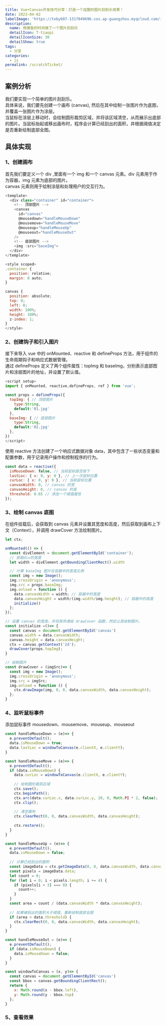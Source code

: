 ```yaml
---
title: Vue+Canvas开发技巧分享：打造一个炫酷的图片刮刮乐效果！
date: 2023-04-02
labelImage: 'https://toby607-1317049696.cos.ap-guangzhou.myqcloud.com/images/blogs/scratchTicket.jpg/compress50'
description: 
  name: 用摸鱼的时间做了一个图片刮刮乐
  detailIcon: T-tiaopi
  detailIconSize: 30
  detailShow: true
tags:
  - 分享
categories:
  - js
permalink: /scratchTicket/
---
```



## 案例分析

我们要实现一个简单的图片刮刮乐。<br/>
具体来说，我们要先创建一个画布 (canvas), 然后在其中绘制一张图片作为底图，并覆盖一张图片作为涂层。<br/>
当鼠标在涂层上移动时，会绘制圆形裁剪区域，并将该区域清空，从而展示出底部的图片。当鼠标抬起或移出画布时，程序会计算已经刮出的面积，并根据阈值决定是否重新绘制底部全图。

## 具体实现

### 1、创建画布
首先我们要定义一个 div ,里面有一个 img 和一个 canvas 元素。div 元素用于作为容器，img 元素为底部的图片。<br/>
canvas 元素则用于绘制涂层和处理用户的交互行为。
```js
<template>
  <div class="container" id="container">
    <!-- 顶部图片 -->
    <canvas 
      id="canvas" 
      @mousedown="handleMouseDown" 
      @mousemove="handleMouseMove" 
      @mouseup="handleMouseUp" 
      @mouseout="handleMouseOut"
    />
    <!-- 底部图片 -->
    <img :src="baseImg">
  </div>
</template>

<style scoped>
.container {
  position: relative;
  margin: 0 auto;
}

canvas {
  position: absolute;
  top: 0;
  left: 0;
  width: 100%;
  height: 100%;
  z-index: 1;
}
</style>

```

### 2、创建钩子和引入图片

接下来导入 vue 中的 onMounted、reactive 和 defineProps 方法，用于组件的生命周期钩子和响应式数据管理。<br/>
通过 defineProps 定义了两个组件属性：topImg 和 baseImg，分别表示底部图片和涂层图片的地址，并设置了默认值。

```js
<script setup>
import { onMounted, reactive,defineProps, ref } from 'vue';

const props = defineProps({
  topImg: { // 顶部图片
    type:String,
    default:'01.jpg'
  },
  baseImg: { // 底部图片
    type:String,
    default:'02.jpg'
  },
})
</script>

```

使用 reactive 方法创建了一个响应式数据对象 data，其中包含了一些状态变量和配置参数，用于记录用户操作和控制程序的行为。
```js
const data = reactive({
  isMouseDown: false, // 当前鼠标是否按下
  lastLoc: { x: 0, y: 0 }, // 上一次鼠标位置
  curLoc: { x: 0, y: 0 }, // 当前鼠标位置
  canvasWidth: 0, // canvas 的宽
  canvasHeight: 0, // canvas 的高
  threshold: 0.65 // 添加一个阈值属性
});
```

### 3、绘制 canvas 底图
在组件挂载后，会获取到 canvas 元素并设置其宽度和高度，然后获取到画布上下文（Context），并调用 drawCover 方法绘制图片。
```js
let ctx;

onMounted(() => {
  const divElement = document.getElementById('container');
  // 获取div的宽度
  let width = divElement.getBoundingClientRect().width

  // 计算 baseImg 图片在容器中的宽高比例
  const img = new Image();
  img.crossOrigin = 'anonymous'; 
  img.src = props.baseImg;
  img.onload = function () {
    data.canvasWidth = width; // 容器中的宽度
    data.canvasHeight = width/(img.width/img.height); // 容器中的高度
    initialize()
  };
});

// 设置 canvas 的宽高，并将其传递给 drawCover 函数，然后让其绘制图片。
const initialize =()=> {
  const canvas = document.getElementById('canvas')
  canvas.width = data.canvasWidth;
  canvas.height = data.canvasHeight;
  ctx = canvas.getContext('2d');
  drawCover(props.topImg);
}

// 绘制图片
const drawCover = (imgSrc)=> {
  const img = new Image();
  img.crossOrigin = 'anonymous'; 
  img.src = imgSrc;
  img.onload = function () {
    ctx.drawImage(img, 0, 0, data.canvasWidth, data.canvasHeight);
  };
}
```

### 4、监听鼠标事件
添加鼠标事件 mousedown、mousemove、mouseup、mouseout
```js
const handleMouseDown = (e)=> {
  e.preventDefault();
  data.isMouseDown = true;
  data.lastLoc = windowToCanvas(e.clientX, e.clientY);
}

const handleMouseMove = (e)=> {
  e.preventDefault();
  if (data.isMouseDown) {
    data.curLoc = windowToCanvas(e.clientX, e.clientY);
    
    // 绘制圆形裁剪区域
    ctx.save();
    ctx.beginPath();
    ctx.arc(data.curLoc.x, data.curLoc.y, 20, 0, Math.PI * 2, false);
    ctx.clip();
    
    // 清空画布
    ctx.clearRect(0, 0, data.canvasWidth, data.canvasHeight);
    
    ctx.restore();
  }
}

const handleMouseUp = (e)=> {
  e.preventDefault();
  data.isMouseDown = false;
  
  // 计算已经刮出的面积
  const imageData = ctx.getImageData(0, 0, data.canvasWidth, data.canvasHeight);
  const pixels = imageData.data;
  let count = 0;
  for (let i = 0; i < pixels.length; i += 4) {
    if (pixels[i + 3] === 0) {
      count++;
    }
  }
  const area = count / (data.canvasWidth * data.canvasHeight);
  
  // 如果被刮出的面积大于阈值，重新绘制底部全图
  if (area > data.threshold) {
    ctx.clearRect(0, 0, data.canvasWidth, data.canvasHeight);
  }
}

const handleMouseOut = (e)=> {
  e.preventDefault();
  if (data.isMouseDown) {
    data.isMouseDown = false;
  }
}

const windowToCanvas = (x, y)=> {
  const canvas = document.getElementById('canvas')
  const bbox = canvas.getBoundingClientRect();
  return {
    x: Math.round(x - bbox.left),
    y: Math.round(y - bbox.top)
  };
}
```

### 5、查看效果

<ScratchTicket/>
